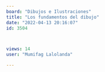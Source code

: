 ```yaml
---
board: "Dibujos e Ilustraciones"
title: "Los fundamentos del dibujo"
date: "2022-04-13 20:16:07"
id: 3504



views: 14
user: "Mumifag Lalolanda"

---
```


